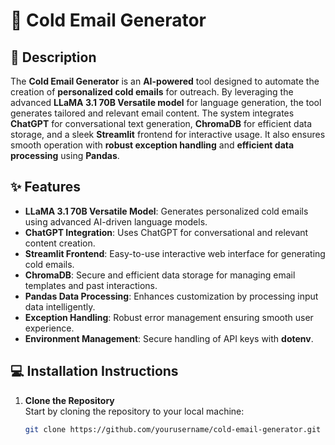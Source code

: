 # 🚀 Cold Email Generator

## 📜 Description

The **Cold Email Generator** is an **AI-powered** tool designed to automate the creation of **personalized cold emails** for outreach. By leveraging the advanced **LLaMA 3.1 70B Versatile model** for language generation, the tool generates tailored and relevant email content. The system integrates **ChatGPT** for conversational text generation, **ChromaDB** for efficient data storage, and a sleek **Streamlit** frontend for interactive usage. It also ensures smooth operation with **robust exception handling** and **efficient data processing** using **Pandas**.

## ✨ Features

- **LLaMA 3.1 70B Versatile Model**: Generates personalized cold emails using advanced AI-driven language models.
- **ChatGPT Integration**: Uses ChatGPT for conversational and relevant content creation.
- **Streamlit Frontend**: Easy-to-use interactive web interface for generating cold emails.
- **ChromaDB**: Secure and efficient data storage for managing email templates and past interactions.
- **Pandas Data Processing**: Enhances customization by processing input data intelligently.
- **Exception Handling**: Robust error management ensuring smooth user experience.
- **Environment Management**: Secure handling of API keys with **dotenv**.

## 💻 Installation Instructions

1. **Clone the Repository**  
   Start by cloning the repository to your local machine:
   ```bash
   git clone https://github.com/yourusername/cold-email-generator.git
